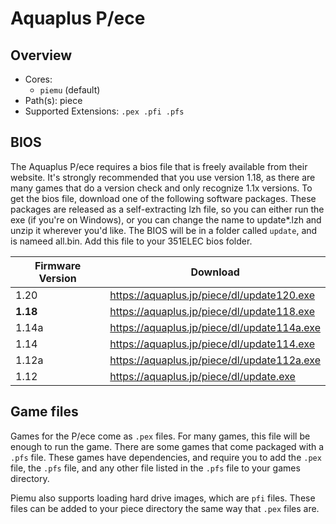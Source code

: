 # Aquaplus P/ece

## Overview

- Cores:
  - `piemu` (default)
- Path(s): piece
- Supported Extensions: `.pex .pfi .pfs`

## BIOS

The Aquaplus P/ece requires a bios file that is freely available from their website. It's strongly recommended that you use version 1.18, as there are many games that do a version check and only recognize 1.1x versions. To get the bios file, download one of the following software packages. These packages are released as a self-extracting lzh file, so you can either run the exe (if you're on Windows), or you can change the name to update\*.lzh and unzip it wherever you'd like. The BIOS will be in a folder called `update`, and is nameed all.bin. Add this file to your 351ELEC bios folder.

| Firmware Version | Download                                    |
|------------------|---------------------------------------------|
| 1.20             | https://aquaplus.jp/piece/dl/update120.exe  |
| <b>1.18</b>      | https://aquaplus.jp/piece/dl/update118.exe  |
| 1.14a            | https://aquaplus.jp/piece/dl/update114a.exe |
| 1.14             | https://aquaplus.jp/piece/dl/update114.exe  |
| 1.12a            | https://aquaplus.jp/piece/dl/update112a.exe |
| 1.12             | https://aquaplus.jp/piece/dl/update.exe     |

## Game files

Games for the P/ece come as `.pex` files. For many games, this file will be enough to run the game. There are some games that come packaged with a `.pfs` file. These games have dependencies, and require you to add the `.pex` file, the `.pfs` file, and any other file listed in the `.pfs` file to your games directory.

Piemu also supports loading hard drive images, which are `pfi` files. These files can be added to your piece directory the same way that `.pex` files are.
